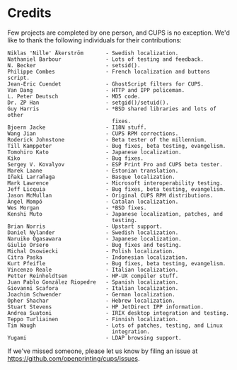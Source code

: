 Credits
=======

Few projects are completed by one person, and CUPS is no exception.  We'd like
to thank the following individuals for their contributions:

    Niklas 'Nille' Åkerström       - Swedish localization.
    Nathaniel Barbour              - Lots of testing and feedback.
    N. Becker                      - setsid().
    Philippe Combes                - French localization and buttons script.
    Jean-Eric Cuendet              - GhostScript filters for CUPS.
    Van Dang                       - HTTP and IPP policeman.
    L. Peter Deutsch               - MD5 code.
    Dr. ZP Han                     - setgid()/setuid().
    Guy Harris                     - *BSD shared libraries and lots of other
                                     fixes.
    Bjoern Jacke                   - I18N stuff.
    Wang Jian                      - CUPS RPM corrections.
    Roderick Johnstone             - Beta tester of the millennium.
    Till Kamppeter                 - Bug fixes, beta testing, evangelism.
    Tomohiro Kato                  - Japanese localization.
    Kiko                           - Bug fixes.
    Sergey V. Kovalyov             - ESP Print Pro and CUPS beta tester.
    Marek Laane                    - Estonian translation.
    Iñaki Larrañaga                - Basque localization.
    Mark Lawrence                  - Microsoft interoperability testing.
    Jeff Licquia                   - Bug fixes, beta testing, evangelism.
    Jason McMullan                 - Original CUPS RPM distributions.
    Àngel Mompó                    - Catalan localization.
    Wes Morgan                     - *BSD fixes.
    Kenshi Muto                    - Japanese localization, patches, and
                                     testing.
    Brian Norris                   - Upstart support.
    Daniel Nylander                - Swedish localization.
    Naruiko Ogasawara              - Japanese localization.
    Giulio Orsero                  - Bug fixes and testing.
    Michal Osowiecki               - Polish localization.
    Citra Paska                    - Indonesian localization.
    Kurt Pfeifle                   - Bug fixes, beta testing, evangelism.
    Vincenzo Reale                 - Italian localization.
    Petter Reinholdtsen            - HP-UX compiler stuff.
    Juan Pablo González Riopedre   - Spanish localization.
    Giovanni Scafora               - Italian localization.
    Joachim Schwender              - German localization.
    Opher Shachar                  - Hebrew localization.
    Stuart Stevens                 - HP JetDirect IPP information.
    Andrea Suatoni                 - IRIX desktop integration and testing.
    Teppo Turliainen               - Finnish localization.
    Tim Waugh                      - Lots of patches, testing, and Linux
                                     integration.
    Yugami                         - LDAP browsing support.

If we've missed someone, please let us know by filing an issue at
<https://github.com/openprinting/cups/issues>.
